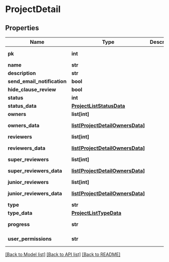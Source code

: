 # ProjectDetail

## Properties
Name | Type | Description | Notes
------------ | ------------- | ------------- | -------------
**pk** | **int** |  | [optional] [readonly] 
**name** | **str** |  | 
**description** | **str** |  | [optional] 
**send_email_notification** | **bool** |  | [optional] 
**hide_clause_review** | **bool** |  | [optional] 
**status** | **int** |  | [optional] 
**status_data** | [**ProjectListStatusData**](ProjectListStatusData.md) |  | [optional] 
**owners** | **list[int]** |  | [optional] 
**owners_data** | [**list[ProjectDetailOwnersData]**](ProjectDetailOwnersData.md) |  | [optional] [readonly] 
**reviewers** | **list[int]** |  | [optional] 
**reviewers_data** | [**list[ProjectDetailOwnersData]**](ProjectDetailOwnersData.md) |  | [optional] [readonly] 
**super_reviewers** | **list[int]** |  | [optional] 
**super_reviewers_data** | [**list[ProjectDetailOwnersData]**](ProjectDetailOwnersData.md) |  | [optional] [readonly] 
**junior_reviewers** | **list[int]** |  | [optional] 
**junior_reviewers_data** | [**list[ProjectDetailOwnersData]**](ProjectDetailOwnersData.md) |  | [optional] [readonly] 
**type** | **str** |  | [optional] 
**type_data** | [**ProjectListTypeData**](ProjectListTypeData.md) |  | 
**progress** | **str** |  | [optional] [readonly] 
**user_permissions** | **str** |  | [optional] [readonly] 

[[Back to Model list]](../README.md#documentation-for-models) [[Back to API list]](../README.md#documentation-for-api-endpoints) [[Back to README]](../README.md)


